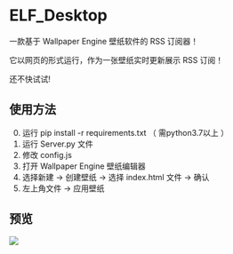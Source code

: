 # ELF_Desktop

一款基于 Wallpaper Engine 壁纸软件的 RSS 订阅器！

它以网页的形式运行，作为一张壁纸实时更新展示 RSS 订阅！

还不快试试!

## 使用方法

0. 运行 pip install -r requirements.txt （ 需python3.7以上 ）
1. 运行 Server.py 文件 
2. 修改 config.js
3. 打开 Wallpaper Engine 壁纸编辑器
4. 选择新建 -> 创建壁纸 -> 选择 index.html 文件 -> 确认
5. 左上角文件 -> 应用壁纸

## 预览
![](https://cdn.jsdelivr.net/gh/Quan666/CDN@master/pic/ELF_Desktop.jpg)